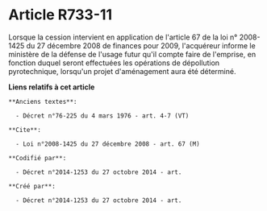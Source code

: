 # Article R733-11

Lorsque la cession intervient en application de l'article 67 de la loi n° 2008-1425 du 27 décembre 2008 de finances pour
2009, l'acquéreur informe le ministère de la défense de l'usage futur qu'il compte faire de l'emprise, en fonction duquel
seront effectuées les opérations de dépollution pyrotechnique, lorsqu'un projet d'aménagement aura été déterminé.

**Liens relatifs à cet article**

	**Anciens textes**:

	  - Décret n°76-225 du 4 mars 1976 - art. 4-7 (VT)

	**Cite**:

	  - Loi n°2008-1425 du 27 décembre 2008 - art. 67 (M)

	**Codifié par**:

	  - Décret n°2014-1253 du 27 octobre 2014 - art.

	**Créé par**:

	  - Décret n°2014-1253 du 27 octobre 2014 - art.
